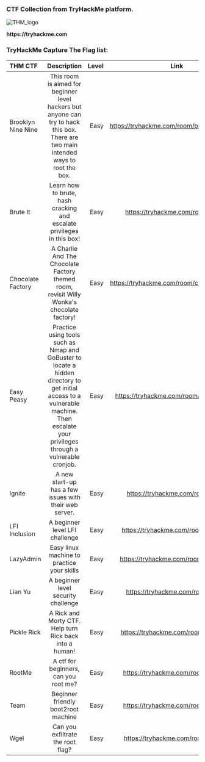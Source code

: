 
### CTF Collection from __TryHackMe__ platform.

![THM_logo](https://user-images.githubusercontent.com/20625004/114514155-a9c60180-9c43-11eb-9550-588f67aa209e.PNG)


__https://tryhackme.com__


### TryHackMe Capture The Flag list: 

| THM CTF                    | Description      | Level               | Link |
| :---                       |    :----:        |          ---:       |:----:
| Brooklyn Nine Nine         | This room is aimed for beginner level hackers but anyone can try to hack this box. There are two main intended ways to root the box.            | Easy                |https://tryhackme.com/room/brooklynninenine
| Brute It                   | Learn how to brute, hash cracking and escalate privileges in this box!            | Easy                |https://tryhackme.com/room/bruteit
| Chocolate Factory          | A Charlie And The Chocolate Factory themed room, revisit Willy Wonka's chocolate factory!             | Easy                |https://tryhackme.com/room/chocolatefactory
| Easy Peasy                 | Practice using tools such as Nmap and GoBuster to locate a hidden directory to get initial access to a vulnerable machine. Then escalate your privileges through a vulnerable cronjob.             | Easy                |https://tryhackme.com/room/easypeasyctf
| Ignite                     | A new start-up has a few issues with their web server.             | Easy                |https://tryhackme.com/room/ignite
| LFI Inclusion              | A beginner level LFI challenge             | Easy                |https://tryhackme.com/room/inclusion
| LazyAdmin                  | Easy linux machine to practice your skills             | Easy                |https://tryhackme.com/room/lazyadmin
| Lian Yu                    | A beginner level security challenge             | Easy                |https://tryhackme.com/room/lianyu
| Pickle Rick                | A Rick and Morty CTF. Help turn Rick back into a human!             | Easy                |https://tryhackme.com/room/picklerick
| RootMe                     | A ctf for beginners, can you root me?             | Easy                |https://tryhackme.com/room/rrootme
| Team                       |  Beginner friendly boot2root machine             | Easy                |https://tryhackme.com/room/teamcw
| Wgel                       | Can you exfiltrate the root flag?             | Easy                |https://tryhackme.com/room/wgelctf
